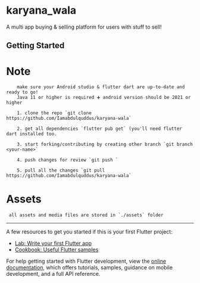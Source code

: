 # karyana_wala

A multi app buying & selling platform for users with stuff to sell!

## Getting Started

# Note
        make sure your Android studio & flutter dart are up-to-date and ready to go!
        Java 11 or higher is required ➕ android version should be 2021 or higher

        1. clone the repo `git clone https://github.com/Iamabdulquddus/karyana-wala`
        
        2. get all dependencies `flutter pub get` (you'll need flutter dart installed too.
        
        3. start forking/contributing by creating other branch `git branch <your-name>`
        
        4. push changes for review `git push `
        
        5. pull all the changes `git pull https://github.com/Iamabdulquddus/karyana-wala`


# Assets
     all assets and media files are stored in `./assets` folder
    
----------------------------------------------------------------------------------

A few resources to get you started if this is your first Flutter project:

- [Lab: Write your first Flutter app](https://docs.flutter.dev/get-started/codelab)
- [Cookbook: Useful Flutter samples](https://docs.flutter.dev/cookbook)

For help getting started with Flutter development, view the
[online documentation](https://docs.flutter.dev/), which offers tutorials,
samples, guidance on mobile development, and a full API reference.

